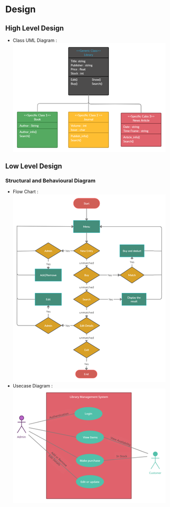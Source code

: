 # Design

## High Level Design 
* Class UML Diagram :
![UML Diagram](https://github.com/KirubaThomasM/cpp_miniproject/blob/main/2_Architecture/Class_UML.png)



## Low Level Design 
### Structural and Behavioural Diagram
* Flow Chart :
![Flow chart](https://github.com/KirubaThomasM/cpp_miniproject/blob/main/2_Architecture/FlowChart.png)
* Usecase Diagram :
![UsecaseDiagram](https://github.com/KirubaThomasM/cpp_miniproject/blob/main/2_Architecture/Use_Case.png)

